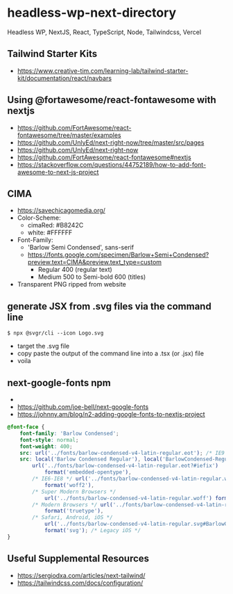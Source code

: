 # headless-wp-next-directory
Headless WP, NextJS, React, TypeScript, Node, Tailwindcss, Vercel

## Tailwind Starter Kits
- https://www.creative-tim.com/learning-lab/tailwind-starter-kit/documentation/react/navbars

## Using @fortawesome/react-fontawesome with nextjs
- https://github.com/FortAwesome/react-fontawesome/tree/master/examples
- https://github.com/UnlyEd/next-right-now/tree/master/src/pages
- https://github.com/UnlyEd/next-right-now
- https://github.com/FortAwesome/react-fontawesome#nextjs
- https://stackoverflow.com/questions/44752189/how-to-add-font-awesome-to-next-js-project

## CIMA
- https://savechicagomedia.org/
- Color-Scheme:
    - cimaRed: #B8242C
    - white: #FFFFFF
- Font-Family:
    - 'Barlow Semi Condensed', sans-serif
    - https://fonts.google.com/specimen/Barlow+Semi+Condensed?preview.text=CIMA&preview.text_type=custom
        - Regular 400 (regular text)
        - Medium 500 to Semi-bold 600 (titles)
- Transparent PNG ripped from website

## generate JSX from .svg files via the command line
```git
$ npx @svgr/cli --icon Logo.svg
```
- target the .svg file
- copy paste the output of the command line into a .tsx (or .jsx) file
- voila 

## next-google-fonts npm
- 
- https://github.com/joe-bell/next-google-fonts
- https://johnny.am/blog/n2-adding-google-fonts-to-nextjs-project

```css
@font-face {
	font-family: 'Barlow Condensed';
	font-style: normal;
	font-weight: 400;
	src: url('../fonts/barlow-condensed-v4-latin-regular.eot'); /* IE9 Compat Modes */
	src: local('Barlow Condensed Regular'), local('BarlowCondensed-Regular'),
		url('../fonts/barlow-condensed-v4-latin-regular.eot?#iefix')
			format('embedded-opentype'),
		/* IE6-IE8 */ url('../fonts/barlow-condensed-v4-latin-regular.woff2')
			format('woff2'),
		/* Super Modern Browsers */
			url('../fonts/barlow-condensed-v4-latin-regular.woff') format('woff'),
		/* Modern Browsers */ url('../fonts/barlow-condensed-v4-latin-regular.ttf')
			format('truetype'),
		/* Safari, Android, iOS */
			url('../fonts/barlow-condensed-v4-latin-regular.svg#BarlowCondensed')
			format('svg'); /* Legacy iOS */
}
```

## Useful Supplemental Resources
- https://sergiodxa.com/articles/next-tailwind/
- https://tailwindcss.com/docs/configuration/